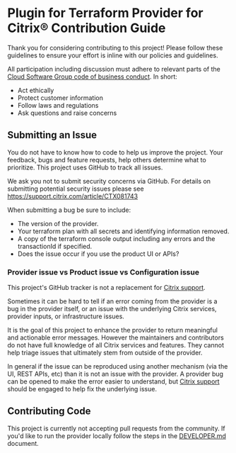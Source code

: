# Plugin for Terraform Provider for Citrix® Contribution Guide

Thank you for considering contributing to this project! Please follow these guidelines to ensure your effort is inline with our policies and guidelines.

All participation including discussion must adhere to relevant parts of the [Cloud Software Group code of business conduct](https://www.cloud.com/legal/governance). In short:
* Act ethically
* Protect customer information
* Follow laws and regulations
* Ask questions and raise concerns

## Submitting an Issue
You do not have to know how to code to help us improve the project. Your feedback, bugs and feature requests, help others determine what to prioritize. This project uses GitHub to track all issues. 

We ask you not to submit security concerns via GitHub. For details on submitting potential security issues please see https://support.citrix.com/article/CTX081743

When submitting a bug be sure to include:
* The version of the provider.
* Your terraform plan with all secrets and identifying information removed.
* A copy of the terraform console output including any errors and the transactionId if specified.
* Does the issue occur if you use the product UI or APIs?

### Provider issue vs Product issue vs Configuration issue
This project's GitHub tracker is not a replacement for [Citrix support](https://www.citrix.com/support/).

Sometimes it can be hard to tell if an error coming from the provider is a bug in the provider itself, or an issue with the underlying Citrix services, provider inputs, or infrastructure issues.

It is the goal of this project to enhance the provider to return meaningful and actionable error messages. However the maintainers and contributors do not have full knowledge of all Citrix services and features. They cannot help triage issues that ultimately stem from outside of the provider.

In general if the issue can be reproduced using another mechanism (via the UI, REST APIs, etc) than it is not an issue with the provider. A provider bug can be opened to make the error easier to understand, but [Citrix support](https://www.citrix.com/support/) should be engaged to help fix the underlying issue.

## Contributing Code
This project is currently not accepting pull requests from the community. If you'd like to run the provider locally follow the steps in the [DEVELOPER.md](./DEVELOPER.md) document.
